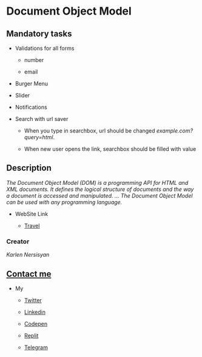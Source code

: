 # Document Object Model

## Mandatory tasks

* Validations for all forms

    * number

    * email

* Burger Menu

* Slider

* Notifications

* Search with url saver

    * When you type in searchbox, url should be changed _example.com?query=html_.

    * When new user opens the link, searchbox should be filled with value
## Description

_The Document Object Model (DOM) is a programming API for HTML and XML documents. It defines the logical structure of documents and the way a document is accessed and manipulated. ... The Document Object Model can be used with any programming language._

* WebSite Link

    * [Travel](https://karlennersisyan.github.io/DOM_Project/)

### Creator
_Karlen Nersisyan_


## [Contact me](https://www.facebook.com/karlen.nersisyan.1999)

* My

    * [Twitter](https://twitter.com/nersisyan_karl)

    * [Linkedin](https://www.linkedin.com/in/karlen-nersisyan/)

    * [Codepen](https://codepen.io/karlennersisyan/)

    * [Replit](https://replit.com/@KarlenNersisyan)

    * [Telegram](https://t.me/NKarlen)
